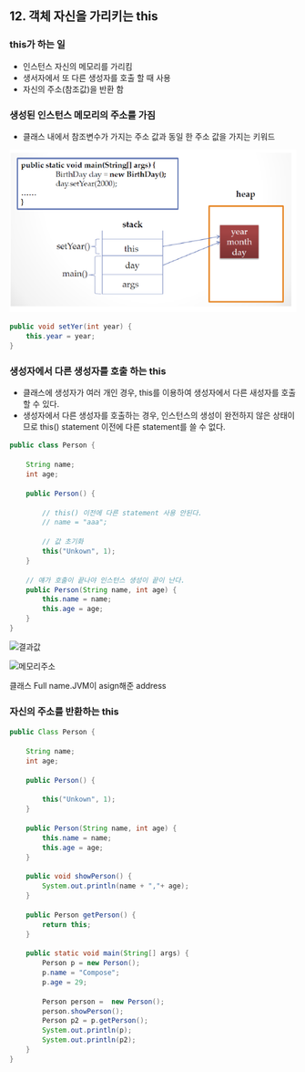 ## 12. 객체 자신을 가리키는 this

### this가 하는 일

- 인스턴스 자신의 메모리를 가리킴
- 생서자에서 또 다른 생성자를 호출 할 때 사용
- 자신의 주소(참조값)을 반환 함

### 생성된 인스턴스 메모리의 주소를 가짐

- 클래스 내에서 참조변수가 가지는 주소 값과 동일 한 주소 값을 가지는 키워드

![this](/resources/image/this.png)

```java
public void setYer(int year) {
	this.year = year;
}
```

### 생성자에서 다른 생성자를 호출 하는 this

- 클래스에 생성자가 여러 개인 경우, this를 이용하여 생성자에서 다른 새성자를 호출할 수 있다.
- 생성자에서 다른 생성자를 호출하는 경우, 인스턴스의 생성이 완전하지 않은 상태이므로 this() statement 이전에 다른 statement를 쓸 수 없다.

```java
public class Person {
	
	String name;
	int age;

	public Person() {

		// this() 이전에 다른 statement 사용 안된다.
		// name = "aaa";
		
		// 값 초기화 
		this("Unkown", 1);
	}
	
	// 얘가 호출이 끝나야 인스턴스 생성이 끝이 난다.
	public Person(String name, int age) {
		this.name = name;
		this.age = age;
	}
}
```

![결과값](https://s3.us-west-2.amazonaws.com/secure.notion-static.com/00260155-15f8-49b8-901f-7978664af307/Untitled.png?X-Amz-Algorithm=AWS4-HMAC-SHA256&X-Amz-Content-Sha256=UNSIGNED-PAYLOAD&X-Amz-Credential=AKIAT73L2G45EIPT3X45%2F20211208%2Fus-west-2%2Fs3%2Faws4_request&X-Amz-Date=20211208T062526Z&X-Amz-Expires=86400&X-Amz-Signature=00e261c0f86a36ef8e3c40efe7e881b9e94799bc23f3fe3d349f11aba1a58ca4&X-Amz-SignedHeaders=host&response-content-disposition=filename%20%3D%22Untitled.png%22&x-id=GetObject)

![메모리주소](https://s3.us-west-2.amazonaws.com/secure.notion-static.com/b7938aff-a93c-4b17-8eee-0d69c36a3dba/Untitled.png?X-Amz-Algorithm=AWS4-HMAC-SHA256&X-Amz-Content-Sha256=UNSIGNED-PAYLOAD&X-Amz-Credential=AKIAT73L2G45EIPT3X45%2F20211208%2Fus-west-2%2Fs3%2Faws4_request&X-Amz-Date=20211208T062543Z&X-Amz-Expires=86400&X-Amz-Signature=01166ad695b9d04a542de01c196020fbd2772c2c3fcc2d1a705f791920595f4b&X-Amz-SignedHeaders=host&response-content-disposition=filename%20%3D%22Untitled.png%22&x-id=GetObject)

클래스 Full name.JVM이 asign해준  address

### 자신의 주소를 반환하는 this

```java
public Class Person {

	String name;
	int age;

	public Person() {

		this("Unkown", 1);
	}
	
	public Person(String name, int age) {
		this.name = name;
		this.age = age;
	}

	public void showPerson() {
		System.out.println(name + ","+ age);
	}

	public Person getPerson() {
		return this;
	}

	public static void main(String[] args) {
		Person p = new Person();
		p.name = "Compose";
		p.age = 29;

		Person person =  new Person();
		person.showPerson();
		Person p2 = p.getPerson();
		System.out.println(p);
		System.out.println(p2);
	}
}
```